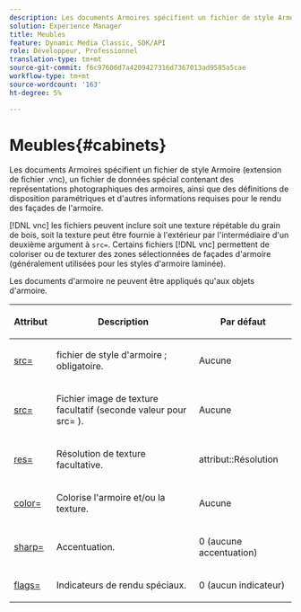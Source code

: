 ```yaml
---
description: Les documents Armoires spécifient un fichier de style Armoire (extension de fichier .vnc), un fichier de données spécial contenant des représentations photographiques des armoires, ainsi que des définitions de disposition paramétriques et d'autres informations requises pour le rendu des façades de l'armoire.
solution: Experience Manager
title: Meubles
feature: Dynamic Media Classic, SDK/API
role: Développeur, Professionnel
translation-type: tm+mt
source-git-commit: f6c97606d7a4209427316d7367013ad9585a5cae
workflow-type: tm+mt
source-wordcount: '163'
ht-degree: 5%

---
```



# Meubles{#cabinets}

Les documents Armoires spécifient un fichier de style Armoire (extension de fichier .vnc), un fichier de données spécial contenant des représentations photographiques des armoires, ainsi que des définitions de disposition paramétriques et d&#39;autres informations requises pour le rendu des façades de l&#39;armoire.

[!DNL vnc] les fichiers peuvent inclure soit une texture répétable du grain de bois, soit la texture peut être fournie à l&#39;extérieur par l&#39;intermédiaire d&#39;un deuxième argument à  `src=`. Certains fichiers [!DNL vnc] permettent de coloriser ou de texturer des zones sélectionnées de façades d&#39;armoire (généralement utilisées pour les styles d&#39;armoire laminée).

Les documents d&#39;armoire ne peuvent être appliqués qu&#39;aux objets d&#39;armoire.

<table id="table_0B16200886FE4DFEBB1E4BE8FBA67EE4"> 
 <thead> 
  <tr> 
   <th colname="col1" class="entry"> <p>Attribut </p> </th> 
   <th colname="col2" class="entry"> <p>Description </p> </th> 
   <th colname="col3" class="entry"> <p>Par défaut </p> </th> 
  </tr> 
 </thead>
 <tbody> 
  <tr> 
   <td colname="col1"> <p> <a href="../../../../../../ir-api/http-protocol/image-rendering-api-ref/c-ir-http-protocol-ref/c-ir-http-protocol-command-reference/r-ir-src.md#reference-62c98abad22149d68d405ed6aaff8272" type="reference" format="dita" scope="local"> <span class="codeph"> src=  </span> </a> </p> </td> 
   <td colname="col2"> <p>fichier de style d'armoire ; obligatoire. </p> </td> 
   <td colname="col3"> <p>Aucune </p> </td> 
  </tr> 
  <tr> 
   <td colname="col1"> <p> <a href="../../../../../../ir-api/http-protocol/image-rendering-api-ref/c-ir-http-protocol-ref/c-ir-http-protocol-command-reference/r-ir-src.md#reference-62c98abad22149d68d405ed6aaff8272" type="reference" format="dita" scope="local"> <span class="codeph"> src=  </span> </a> </p> </td> 
   <td colname="col2"> <p>Fichier image de texture facultatif (seconde valeur pour <span class="codeph"> src= </span>). </p> </td> 
   <td colname="col3"> <p>Aucune </p> </td> 
  </tr> 
  <tr> 
   <td colname="col1"> <p> <a href="../../../../../../ir-api/http-protocol/image-rendering-api-ref/c-ir-http-protocol-ref/c-ir-http-protocol-command-reference/r-ir-res.md#reference-0ad9de8887144c83a6db97b4994f7c04" type="reference" format="dita" scope="local"> <span class="codeph"> res=  </span> </a> </p> </td> 
   <td colname="col2"> <p>Résolution de texture facultative. </p> </td> 
   <td colname="col3"> <p> <span class="codeph"> attribut::Résolution  </span> </p> </td> 
  </tr> 
  <tr> 
   <td colname="col1"> <p> <a href="../../../../../../ir-api/http-protocol/image-rendering-api-ref/c-ir-http-protocol-ref/c-ir-http-protocol-command-reference/r-ir-http-color.md#reference-ea3cba9edfe94dbab86d8f123a9ed0aa" type="reference" format="dita" scope="local"> <span class="codeph"> color=  </span> </a> </p> </td> 
   <td colname="col2"> <p>Colorise l'armoire et/ou la texture. </p> </td> 
   <td colname="col3"> <p>Aucune </p> </td> 
  </tr> 
  <tr> 
   <td colname="col1"> <p> <a href="../../../../../../ir-api/http-protocol/image-rendering-api-ref/c-ir-http-protocol-ref/c-ir-http-protocol-command-reference/r-ir-http-sharp.md#reference-acdd87f6b5de4e3a85e5d3c03022a35a" type="reference" format="dita" scope="local"> <span class="codeph"> sharp=  </span> </a> </p> </td> 
   <td colname="col2"> <p>Accentuation. </p> </td> 
   <td colname="col3"> <p>0 (aucune accentuation) </p> </td> 
  </tr> 
  <tr> 
   <td colname="col1"> <p> <a href="../../../../../../ir-api/http-protocol/image-rendering-api-ref/c-ir-http-protocol-ref/c-ir-http-protocol-command-reference/r-ir-flags.md#reference-3a4844f0f21346d79e6508aaad9a9ac9" type="reference" format="dita" scope="local"> <span class="codeph"> flags=  </span> </a> </p> </td> 
   <td colname="col2"> <p>Indicateurs de rendu spéciaux. </p> </td> 
   <td colname="col3"> <p>0 (aucun indicateur) </p> </td> 
  </tr> 
 </tbody> 
</table>

